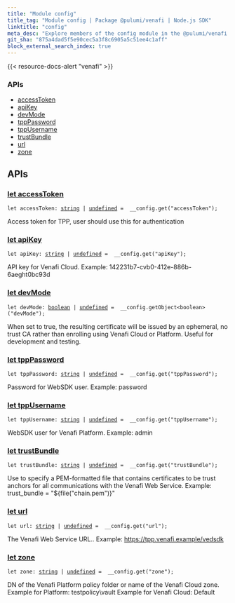 ```yaml
---
title: "Module config"
title_tag: "Module config | Package @pulumi/venafi | Node.js SDK"
linktitle: "config"
meta_desc: "Explore members of the config module in the @pulumi/venafi package."
git_sha: "875a4dad5f5e90cec5a3f8c6905a5c51ee4c1aff"
block_external_search_index: true
---
```


<!-- WARNING: this page was generated by a tool. Do not edit it by hand. -->
<!-- To change it, please see https://github.com/pulumi/docs/tree/master/tools/tscdocgen. -->

{{< resource-docs-alert "venafi" >}}






<h3>APIs</h3>
<ul class="api">
    <li><a href="#accessToken"><span class="symbol api"></span>accessToken</a></li>
    <li><a href="#apiKey"><span class="symbol api"></span>apiKey</a></li>
    <li><a href="#devMode"><span class="symbol api"></span>devMode</a></li>
    <li><a href="#tppPassword"><span class="symbol api"></span>tppPassword</a></li>
    <li><a href="#tppUsername"><span class="symbol api"></span>tppUsername</a></li>
    <li><a href="#trustBundle"><span class="symbol api"></span>trustBundle</a></li>
    <li><a href="#url"><span class="symbol api"></span>url</a></li>
    <li><a href="#zone"><span class="symbol api"></span>zone</a></li>
</ul>




<h2 id="apis">APIs</h2>
<h3 class="pdoc-module-header" id="accessToken" data-link-title="accessToken">
    <a href="https://github.com/pulumi/pulumi-venafi/blob/875a4dad5f5e90cec5a3f8c6905a5c51ee4c1aff/sdk/nodejs/config/vars.ts#L12">
        let <strong>accessToken</strong>
    </a>
</h3>

<pre class="highlight"><code><span class='kd'>let</span> accessToken: <span class='kd'><a href='https://developer.mozilla.org/en-US/docs/Web/JavaScript/Reference/Global_Objects/String'>string</a></span> | <span class='kd'><a href='https://developer.mozilla.org/en-US/docs/Web/JavaScript/Reference/Global_Objects/undefined'>undefined</a></span> = <span class='s2'> __config.get(&#34;accessToken&#34;)</span>;</code></pre>

Access token for TPP, user should use this for authentication

<h3 class="pdoc-module-header" id="apiKey" data-link-title="apiKey">
    <a href="https://github.com/pulumi/pulumi-venafi/blob/875a4dad5f5e90cec5a3f8c6905a5c51ee4c1aff/sdk/nodejs/config/vars.ts#L16">
        let <strong>apiKey</strong>
    </a>
</h3>

<pre class="highlight"><code><span class='kd'>let</span> apiKey: <span class='kd'><a href='https://developer.mozilla.org/en-US/docs/Web/JavaScript/Reference/Global_Objects/String'>string</a></span> | <span class='kd'><a href='https://developer.mozilla.org/en-US/docs/Web/JavaScript/Reference/Global_Objects/undefined'>undefined</a></span> = <span class='s2'> __config.get(&#34;apiKey&#34;)</span>;</code></pre>

API key for Venafi Cloud. Example: 142231b7-cvb0-412e-886b-6aeght0bc93d

<h3 class="pdoc-module-header" id="devMode" data-link-title="devMode">
    <a href="https://github.com/pulumi/pulumi-venafi/blob/875a4dad5f5e90cec5a3f8c6905a5c51ee4c1aff/sdk/nodejs/config/vars.ts#L21">
        let <strong>devMode</strong>
    </a>
</h3>

<pre class="highlight"><code><span class='kd'>let</span> devMode: <span class='kd'><a href='https://developer.mozilla.org/en-US/docs/Web/JavaScript/Reference/Global_Objects/Boolean'>boolean</a></span> | <span class='kd'><a href='https://developer.mozilla.org/en-US/docs/Web/JavaScript/Reference/Global_Objects/undefined'>undefined</a></span> = <span class='s2'> __config.getObject&lt;boolean&gt;(&#34;devMode&#34;)</span>;</code></pre>

When set to true, the resulting certificate will be issued by an ephemeral, no trust CA rather than enrolling using
Venafi Cloud or Platform. Useful for development and testing.

<h3 class="pdoc-module-header" id="tppPassword" data-link-title="tppPassword">
    <a href="https://github.com/pulumi/pulumi-venafi/blob/875a4dad5f5e90cec5a3f8c6905a5c51ee4c1aff/sdk/nodejs/config/vars.ts#L25">
        let <strong>tppPassword</strong>
    </a>
</h3>

<pre class="highlight"><code><span class='kd'>let</span> tppPassword: <span class='kd'><a href='https://developer.mozilla.org/en-US/docs/Web/JavaScript/Reference/Global_Objects/String'>string</a></span> | <span class='kd'><a href='https://developer.mozilla.org/en-US/docs/Web/JavaScript/Reference/Global_Objects/undefined'>undefined</a></span> = <span class='s2'> __config.get(&#34;tppPassword&#34;)</span>;</code></pre>

Password for WebSDK user. Example: password

<h3 class="pdoc-module-header" id="tppUsername" data-link-title="tppUsername">
    <a href="https://github.com/pulumi/pulumi-venafi/blob/875a4dad5f5e90cec5a3f8c6905a5c51ee4c1aff/sdk/nodejs/config/vars.ts#L29">
        let <strong>tppUsername</strong>
    </a>
</h3>

<pre class="highlight"><code><span class='kd'>let</span> tppUsername: <span class='kd'><a href='https://developer.mozilla.org/en-US/docs/Web/JavaScript/Reference/Global_Objects/String'>string</a></span> | <span class='kd'><a href='https://developer.mozilla.org/en-US/docs/Web/JavaScript/Reference/Global_Objects/undefined'>undefined</a></span> = <span class='s2'> __config.get(&#34;tppUsername&#34;)</span>;</code></pre>

WebSDK user for Venafi Platform. Example: admin

<h3 class="pdoc-module-header" id="trustBundle" data-link-title="trustBundle">
    <a href="https://github.com/pulumi/pulumi-venafi/blob/875a4dad5f5e90cec5a3f8c6905a5c51ee4c1aff/sdk/nodejs/config/vars.ts#L34">
        let <strong>trustBundle</strong>
    </a>
</h3>

<pre class="highlight"><code><span class='kd'>let</span> trustBundle: <span class='kd'><a href='https://developer.mozilla.org/en-US/docs/Web/JavaScript/Reference/Global_Objects/String'>string</a></span> | <span class='kd'><a href='https://developer.mozilla.org/en-US/docs/Web/JavaScript/Reference/Global_Objects/undefined'>undefined</a></span> = <span class='s2'> __config.get(&#34;trustBundle&#34;)</span>;</code></pre>

Use to specify a PEM-formatted file that contains certificates to be trust anchors for all communications with the
Venafi Web Service. Example: trust_bundle = "${file("chain.pem")}"

<h3 class="pdoc-module-header" id="url" data-link-title="url">
    <a href="https://github.com/pulumi/pulumi-venafi/blob/875a4dad5f5e90cec5a3f8c6905a5c51ee4c1aff/sdk/nodejs/config/vars.ts#L38">
        let <strong>url</strong>
    </a>
</h3>

<pre class="highlight"><code><span class='kd'>let</span> url: <span class='kd'><a href='https://developer.mozilla.org/en-US/docs/Web/JavaScript/Reference/Global_Objects/String'>string</a></span> | <span class='kd'><a href='https://developer.mozilla.org/en-US/docs/Web/JavaScript/Reference/Global_Objects/undefined'>undefined</a></span> = <span class='s2'> __config.get(&#34;url&#34;)</span>;</code></pre>

The Venafi Web Service URL.. Example: https://tpp.venafi.example/vedsdk

<h3 class="pdoc-module-header" id="zone" data-link-title="zone">
    <a href="https://github.com/pulumi/pulumi-venafi/blob/875a4dad5f5e90cec5a3f8c6905a5c51ee4c1aff/sdk/nodejs/config/vars.ts#L43">
        let <strong>zone</strong>
    </a>
</h3>

<pre class="highlight"><code><span class='kd'>let</span> zone: <span class='kd'><a href='https://developer.mozilla.org/en-US/docs/Web/JavaScript/Reference/Global_Objects/String'>string</a></span> | <span class='kd'><a href='https://developer.mozilla.org/en-US/docs/Web/JavaScript/Reference/Global_Objects/undefined'>undefined</a></span> = <span class='s2'> __config.get(&#34;zone&#34;)</span>;</code></pre>

DN of the Venafi Platform policy folder or name of the Venafi Cloud zone. Example for Platform: testpolicy\\vault
Example for Venafi Cloud: Default

